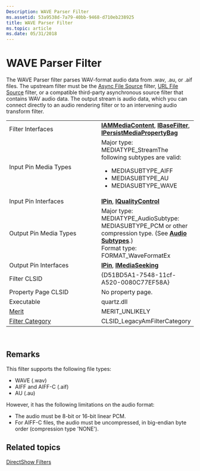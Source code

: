 ```yaml
---
Description: WAVE Parser Filter
ms.assetid: 53a9538d-7a79-40bb-9468-d710eb238925
title: WAVE Parser Filter
ms.topic: article
ms.date: 05/31/2018
---
```


# WAVE Parser Filter

The WAVE Parser filter parses WAV-format audio data from .wav, .au, or .aif files. The upstream filter must be the [Async File Source](file-source--async--filter.md) filter, [URL File Source](file-source--url--filter.md) filter, or a compatible third-party asynchronous source filter that contains WAV audio data. The output stream is audio data, which you can connect directly to an audio rendering filter or to an intervening audio transform filter.



<table>
<colgroup>
<col style="width: 50%" />
<col style="width: 50%" />
</colgroup>
<tbody>
<tr class="odd">
<td>Filter Interfaces</td>
<td><a href="/previous-versions/windows/desktop/api/Qnetwork/nn-qnetwork-iammediacontent"><strong>IAMMediaContent</strong></a>, <a href="/windows/desktop/api/Strmif/nn-strmif-ibasefilter"><strong>IBaseFilter</strong></a>, <a href="/windows/desktop/api/Strmif/nn-strmif-ipersistmediapropertybag"><strong>IPersistMediaPropertyBag</strong></a></td>
</tr>
<tr class="even">
<td>Input Pin Media Types</td>
<td>Major type: MEDIATYPE_StreamThe following subtypes are valid:<br/>
<ul>
<li>MEDIASUBTYPE_AIFF</li>
<li>MEDIASUBTYPE_AU</li>
<li>MEDIASUBTYPE_WAVE</li>
</ul></td>
</tr>
<tr class="odd">
<td>Input Pin Interfaces</td>
<td><a href="/windows/desktop/api/Strmif/nn-strmif-ipin"><strong>IPin</strong></a>, <a href="/windows/desktop/api/Strmif/nn-strmif-iqualitycontrol"><strong>IQualityControl</strong></a></td>
</tr>
<tr class="even">
<td>Output Pin Media Types</td>
<td>Major type: MEDIATYPE_AudioSubtype: MEDIASUBTYPE_PCM or other compression type. (See <a href="audio-subtypes.md"><strong>Audio Subtypes</strong></a>.)<br/> Format type: FORMAT_WaveFormatEx<br/></td>
</tr>
<tr class="odd">
<td>Output Pin Interfaces</td>
<td><a href="/windows/desktop/api/Strmif/nn-strmif-ipin"><strong>IPin</strong></a>, <a href="/windows/desktop/api/Strmif/nn-strmif-imediaseeking"><strong>IMediaSeeking</strong></a></td>
</tr>
<tr class="even">
<td>Filter CLSID</td>
<td>{D51BD5A1-7548-11cf-A520-0080C77EF58A}</td>
</tr>
<tr class="odd">
<td>Property Page CLSID</td>
<td>No property page.</td>
</tr>
<tr class="even">
<td>Executable</td>
<td>quartz.dll</td>
</tr>
<tr class="odd">
<td><a href="merit.md">Merit</a></td>
<td>MERIT_UNLIKELY</td>
</tr>
<tr class="even">
<td><a href="filter-categories.md">Filter Category</a></td>
<td>CLSID_LegacyAmFilterCategory</td>
</tr>
</tbody>
</table>



 

## Remarks

This filter supports the following file types:

-   WAVE (.wav)
-   AIFF and AIFF-C (.aif)
-   AU (.au)

However, it has the following limitations on the audio format:

-   The audio must be 8-bit or 16-bit linear PCM.
-   For AIFF-C files, the audio must be uncompressed, in big-endian byte order (compression type 'NONE').

## Related topics

<dl> <dt>

[DirectShow Filters](directshow-filters.md)
</dt> </dl>

 

 




